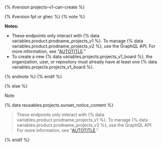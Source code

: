 {% ifversion projects-v1-can-create %}

{% ifversion fpt or ghec %}
{% note %}

**Notes:**

- These endpoints only interact with {% data variables.product.prodname_projects_v1 %}. To manage {% data variables.product.prodname_projects_v2 %}, use the GraphQL API. For more information, see "[AUTOTITLE](/issues/planning-and-tracking-with-projects/automating-your-project/using-the-api-to-manage-projects)."
- To create a new {% data variables.projects.projects_v1_board %}, the organization, user, or repository must already have at least one {% data variables.projects.projects_v1_board %}.

{% endnote %}
{% endif %}

{% else %}

>[!NOTE]
{% data reusables.projects.sunset_notice_content %}
>
>These endpoints only interact with {% data variables.product.prodname_projects_v1 %}. To manage {% data variables.product.prodname_projects_v2 %}, use the GraphQL API. For more information, see "[AUTOTITLE](/issues/planning-and-tracking-with-projects/automating-your-project/using-the-api-to-manage-projects)."

{% endif %}
